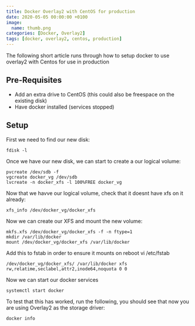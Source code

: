 ```yaml
---
title: Docker Overlay2 with CentOS for production
date: 2020-05-05 00:00:00 +0100
image:
  name: thumb.png
categories: [Docker, Overlay2]
tags: [docker, overlay2, centos, production]
---
```


The following short article runs through how to setup docker to use overlay2 with Centos for use in production

## Pre-Requisites

- Add an extra drive to CentOS (this could also be freespace on the existing disk)
- Have docker installed (services stopped)

## Setup

First we need to find our new disk:

```
fdisk -l
```

Once we have our new disk, we can start to create a our logical volume:

```
pvcreate /dev/sdb -f
vgcreate docker_vg /dev/sdb
lvcreate -n docker_xfs -l 100%FREE docker_vg
```

Now that we havve our logical volume, check that it doesnt have xfs on it already:

```
xfs_info /dev/docker_vg/docker_xfs
```

Now we can create our XFS and mount the new volume:

```
mkfs.xfs /dev/docker_vg/docker_xfs -f -n ftype=1
mkdir /var/lib/docker
mount /dev/docker_vg/docker_xfs /var/lib/docker
```

Add this to fstab in order to ensure it mounts on reboot vi /etc/fstab

```
/dev/docker_vg/docker_xfs/ /var/lib/docker xfs rw,relatime,seclabel,attr2,inode64,noquota 0 0
```

Now we can start our docker services

```
systemctl start docker
```

To test that this has worked, run the following, you should see that now you are using Overlay2 as the storage driver:

```
docker info
```
